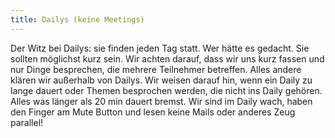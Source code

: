 ```yaml
---
title: Dailys (keine Meetings)
---
```


Der Witz bei Dailys: sie finden jeden Tag statt. Wer hätte es gedacht. Sie sollten möglichst kurz sein. Wir achten darauf, dass wir uns kurz fassen und nur Dinge besprechen, die mehrere Teilnehmer betreffen. Alles andere klären wir außerhalb von Dailys. Wir weisen darauf hin, wenn ein Daily zu lange dauert oder Themen besprochen werden, die nicht ins Daily gehören. Alles was länger als 20 min dauert bremst. Wir sind im Daily wach, haben den Finger am Mute Button und lesen keine Mails oder anderes Zeug parallel!